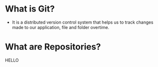 # What is Git?
- It is a distributed version control system that helps us to track changes made to our application, file and folder overtime.

# What are Repositories?
HELLO
